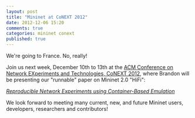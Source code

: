 ```yaml
---
layout: post
title: "Mininet at CoNEXT 2012"
date: 2012-12-06 15:20
comments: true
categories: mininet conext
published: true
---
```


We're going to France. No, really!

Join us next week, December 10th to 13th at
the [ACM Conference on Network EXperiments and Technologies, CoNEXT 2012](http://conferences.sigcomm.org/co-next/2012/program.html),
where Brandon will be presenting our "runnable" paper on Mininet 2.0 "HiFi":

[_Reproducible Network Experiments using Container-Based Emulation_](http://conferences.sigcomm.org/co-next/2012/eproceedings/conext/p253.pdf)

We look forward to meeting many current, new, and future Mininet users,
developers, researchers and contributors!
